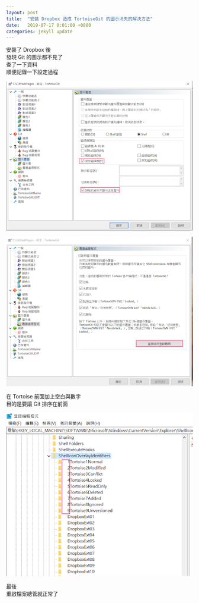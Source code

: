 ```yaml
---
layout: post
title:  "安裝 Dropbox 造成 TortoiseGit 的圖示消失的解決方法"
date:   2019-07-17 0:01:00 +0800
categories: jekyll update
---
```


安裝了 Dropbox 後  
發現 Git 的圖示都不見了  
查了一下資料  
順便記錄一下設定過程  

![Alt text](/image/github.io/Git02.png)

![Alt text](/image/github.io/Git00.png)

在 Tortoise 前面加上空白與數字  
目的是要讓 Git 排序在前面  

![Alt text](/image/github.io/Git01.png)

最後  
重啟檔案總管就正常了  

